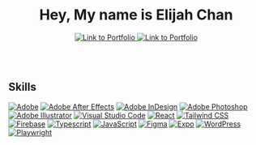 <h1 align="center">Hey, My name is Elijah Chan</h1>

<p align="center">  
  <a href="https://elijahchan.ca/">
    <img alt="Link to Portfolio" title="Check out my Portfolio" target="_blank" src="https://img.shields.io/badge/Elijah's-Portfolio-CABDB9">
  </a>
    <a href="https://www.linkedin.com/in/elijahrc-chan/">
    <img alt="Link to Portfolio" title="Check out my Portfolio" target="_blank" src="https://img.shields.io/badge/Elijah's-Linkedin-blue">
  </a>

  
  <br><br>
</p>

<h2>Skills</h2>
<p>
<a href="#"><img alt="Adobe" src="https://img.shields.io/badge/Adobe-FF0000.svg?logo=adobe&logoColor=white"></a>
<a href="#"><img alt="Adobe After Effects" src="https://img.shields.io/badge/Adobee%20After%20Effects-9999FF.svg?logo=adobe-after-effects&logoColor=white"></a>
<a href="#"><img alt="Adobe InDesign" src="https://img.shields.io/badge/Adobe%20InDesign-FF3366.svg?logo=adobe-indesign&logoColor=white"></a>
<a href="#"><img alt="Adobe Photoshop" src="https://img.shields.io/badge/Adobe%20Photoshop-31A8FF.svg?logo=adobe-photoshop&logoColor=white"></a>
<a href="#"><img alt="Adobe Illustrator" src="https://img.shields.io/badge/Adobe%20Illustrator-FF9A00.svg?logo=adobe-illustrator&logoColor=white"></a>
<a href="#"><img alt="Visual Studio Code" src="https://img.shields.io/badge/visual%20studio%20code-007ACC.svg?logo=visual-studio-code&logoColor=white"></a>
<a href="#"><img alt="React" src="https://img.shields.io/badge/React-61DAFB.svg?logo=React&logoColor=white"></a>
<a href="#"><img alt="Tailwind CSS" src="https://img.shields.io/badge/Tailwind%20CSS-06B6D4.svg?logo=tailwind-css&logoColor=white"></a>
<a href="#"><img alt="Firebase" src="https://img.shields.io/badge/Firebase-FFCA28.svg?logo=firebase&logoColor=white"></a>
<a href="#"><img alt="Typescript" src="https://img.shields.io/badge/Typescript-3178C6svg?logo=typescript&logoColor=white"></a>
<a href="#"><img alt="JavaScript" src="https://img.shields.io/badge/JavaScript-F7DF1Esvg?logo=javacript&logoColor=white"></a>
<a href="#"><img alt="Figma" src="https://img.shields.io/badge/Figma-F24E1Esvg?logo=figma&logoColor=white"></a>
<a href="#"><img alt="Expo" src="https://img.shields.io/badge/Expo-000020svg?logo=expo&logoColor=white"></a>
<a href="#"><img alt="WordPress" src="https://img.shields.io/badge/WordPress-21759Bsvg?logo=wordpress&logoColor=white"></a>
<a href="#"><img alt="Playwright" src="https://img.shields.io/badge/Playwright-2EAD33svg?logo=playwright&logoColor=white"></a>
<br>
</p>
